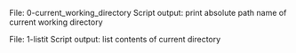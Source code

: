 File: 0-current_working_directory
	Script output: print absolute path name of current working directory

File: 1-listit
	Script output: list contents of current directory

